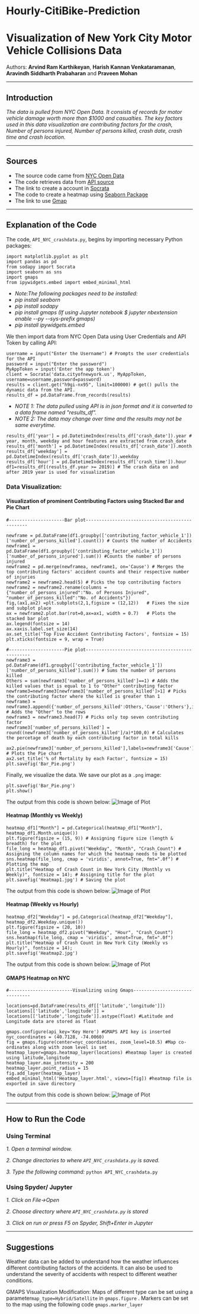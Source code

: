 # Hourly-CitiBike-Prediction

# Visualization of New York City Motor Vehicle Collisions Data 

Authors: **Arvind Ram Karthikeyan**, **Harish Kannan Venkataramanan**, **Aravindh Siddharth Prabaharan** and **Praveen Mohan**

---

## Introduction
*The data is pulled from NYC Open Data.*
*It consists of records for motor vehicle damage worth more than $1000 and casualties.*
*The key factors used in this data visualization are contributing factors for the crash, Number of persons injured, Number of persons     killed, crash date, crash time and crash location.*

---

## Sources
- The source code came from [NYC Open Data](https://opendata.cityofnewyork.us/)
- The code retrieves data from [API source](https://data.cityofnewyork.us/Public-Safety/Motor-Vehicle-Collisions-Crashes/h9gi-nx95)
- The link to create a account in [Socrata](https://dev.socrata.com/foundry/data.cityofnewyork.us/h9gi-nx95)
- The code to create a heatmap using [Seaborn Package](https://dev.socrata.com/foundry/data.cityofnewyork.us/h9gi-nx95)
- The link to use [Gmap](https://cloud.google.com/maps-platform/)
---

## Explanation of the Code

The code, `API_NYC_crashdata.py`, begins by importing necessary Python packages:
```
import matplotlib.pyplot as plt
import pandas as pd
from sodapy import Socrata
import seaborn as sns
import gmaps
from ipywidgets.embed import embed_minimal_html
```
- *Note:The following packages need to be installed:* 
- *pip install seaborn*
- *pip install sodapy*
- *pip install gmaps (If using Jupyter notebook $ jupyter nbextension enable --py --sys-prefix gmaps)*
- *pip install ipywidgets.embed*

We then import data from NYC Open Data using User Credentials and API Token by calling API:
```
username = input("Enter the Username") # Prompts the user credentials for the API
password = input("Enter the password") 
MyAppToken = input('Enter the app token')
client = Socrata('data.cityofnewyork.us', MyAppToken, username=username,password=password)
results = client.get("h9gi-nx95", limit=100000) # get() pulls the dynamic data from the API.
results_df = pd.DataFrame.from_records(results) 
```
- *NOTE 1: The data pulled using API is in json format and it is converted to a data frame named "results_df".*  
- *NOTE 2: The data may change over time and the results may not be same everytime.*
```
results_df['year'] = pd.DatetimeIndex(results_df['crash_date']).year # year, month, weekday and hour features are extracted from crash_date
results_df['month'] = pd.DatetimeIndex(results_df['crash_date']).month
results_df['weekday'] = pd.DatetimeIndex(results_df['crash_date']).weekday
results_df['hour'] = pd.DatetimeIndex(results_df['crash_time']).hour
df1=results_df[(results_df.year >= 2019)] # The crash data on and after 2019 year is used for visualization
```


### Data Visualization:
#### Visualization of prominent Contributing Factors using Stacked Bar and Pie Chart
```
#---------------------Bar plot------------------------------------------------

newframe = pd.DataFrame(df1.groupby(['contributing_factor_vehicle_1'])['number_of_persons_killed'].count()) # Counts the number of Accidents
newframe1 = pd.DataFrame(df1.groupby(['contributing_factor_vehicle_1'])['number_of_persons_injured'].sum()) #Counts the number of persons injured
newframe2 = pd.merge(newframea, newframe1, on='Cause') # Merges the top contributing factors' accident counts and their respective number of injuries
newframe2 = newframe2.head(5) # Picks the top contributing factors
newframe2 = newframe2.rename(columns = {"number_of_persons_injured":"No. of Persons Injured", "number_of_persons_killed":"No. of Accidents"})
fig,(ax1,ax2) =plt.subplots(2,1,figsize = (12,12))   # Fixes the size and subplot place
ax = newframe2.plot.bar(rot=0,ax=ax1, width = 0.7)   # Plots the stacked bar plot 
ax.legend(fontsize = 14)
ax.xaxis.label.set_size(14)
ax.set_title('Top Five Accident Contributing Factors', fontsize = 15)
plt.xticks(fontsize = 9, wrap = True)

#---------------------Pie plot-------------------------------------------------
newframe3 = pd.DataFrame(df1.groupby(['contributing_factor_vehicle_1'])['number_of_persons_killed'].sum()) # Sums the number of persons killed
Others = sum(newframe3['number_of_persons_killed']==1) # Adds the killed values that is equal to 1 to "Other" contributing factor
newframe3=newframe3[newframe3['number_of_persons_killed']>1] # Picks the contributing factor where the killed is greater than 1
newframe3 = newframe3.append({'number_of_persons_killed':Others,'Cause':'Others'},ignore_index=True) # Adds the "Other" to the rows
newframe3 = newframe3.head(7) # Picks only top seven contributing factor
newframe3['number_of_persons_killed'] = round((newframe3['number_of_persons_killed']/a)*100,0) # Calculates the percetage of death by each contributing factor in total kills

ax2.pie(newframe3['number_of_persons_killed'],labels=newframe3['Cause'],autopct='%1.1f%%') # Plots the Pie chart
ax2.set_title('% of Mortality by each Factor', fontsize = 15)
plt.savefig('Bar_Pie.png')
```
Finally, we visualize the data.  We save our plot as a `.png` image:
```
plt.savefig('Bar_Pie.png')	
plt.show()
```

The output from this code is shown below:
![Image of Plot](images/Bar_Pie.png)

#### Heatmap (Monthly vs Weekly)

```
heatmap_df1["Month"] = pd.Categorical(heatmap_df1["Month"], heatmap_df1.Month.unique()) 
plt.figure(figsize = (15, 9)) # Assigning figure size (length & breadth) for the plot
file_long = heatmap_df1.pivot("Weekday", "Month", "Crash_Count") # Assigning the column names for which the heatmap needs to be plotted
sns.heatmap(file_long, cmap = 'viridis', annot=True, fmt=".0f") # Plotting the map
plt.title("Heatmap of Crash Count in New York City (Monthly vs Weekly)", fontsize = 14); # Assigning title for the plot
plt.savefig('Heatmap1.jpg') # Saving the plot
```
The output from this code is shown below:
![Image of Plot](images/Heatmap1.jpg)

#### Heatmap (Weekly vs Hourly)
```
heatmap_df2["Weekday"] = pd.Categorical(heatmap_df2["Weekday"], heatmap_df2.Weekday.unique())
plt.figure(figsize = (20, 10))
file_long = heatmap_df2.pivot("Weekday", "Hour", "Crash_Count")
sns.heatmap(file_long, cmap = 'viridis', annot=True, fmt=".0f")
plt.title("Heatmap of Crash Count in New York City (Weekly vs Hourly)", fontsize = 14);
plt.savefig('Heatmap2.jpg')
```

The output from this code is shown below:
![Image of Plot](images/Heatmap2.jpg)

#### GMAPS Heatmap on NYC

```
#------------------------Visualizing using Gmaps-------------------------------

locations=pd.DataFrame(results_df[['latitude','longitude']])
locations[['latitude','longitude']] = locations[['latitude','longitude']].astype(float) #Latitude and Longitude data are stored as float

gmaps.configure(api_key='Key Here') #GMAPS API key is inserted
nyc_coordinates = (40.7128, -74.0060)
fig = gmaps.figure(center=nyc_coordinates, zoom_level=10.5) #Map co-ordinates along with zoom level is set
heatmap_layer=gmaps.heatmap_layer(locations) #heatmap layer is created using latitude,longitude
heatmap_layer.max_intensity = 200
heatmap_layer.point_radius = 15
fig.add_layer(heatmap_layer)
embed_minimal_html('Heatmap_layer.html', views=[fig]) #heatmap file is exported in save directory
```

The output from this code is shown below:
![Image of Plot](images/map.png)

---

## How to Run the Code
### Using Terminal
*1. Open a terminal window.*

*2. Change directories to where `API_NYC_crashdata.py` is saved.*

*3. Type the following command:*
	```
	python API_NYC_crashdata.py
	```
    
### Using Spyder/ Jupyter
*1. Click on File->Open*

*2. Choose directory where `API_NYC_crashdata.py` is stored*

*3. Click on run or press F5 on Spyder, Shift+Enter in Jupyter*

---

## Suggestions
Weather data can be added to understand how the weather influences different contributing factors of the accidents. It can also be used to understand the severity of accidents with respect to different weather conditions.

GMAPS Visualization Modification:
Maps of different type can be set using a parameter```map_type=Hybrid/Satellite``` in ```gmaps.figure``` . Markers can be set to the map using the following code ```gmaps.marker_layer```
